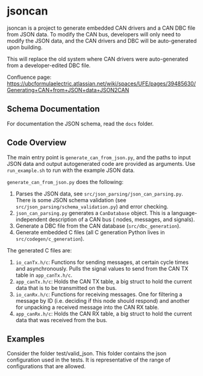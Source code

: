 # jsoncan

jsoncan is a project to generate embedded CAN drivers and a CAN DBC file from JSON data. To modify the CAN bus,
developers will only need to modify the JSON data, and the CAN drivers and DBC will be auto-generated upon building.

This will replace the old system where CAN drivers were auto-generated from a developer-edited DBC file.

Confluence
page: https://ubcformulaelectric.atlassian.net/wiki/spaces/UFE/pages/39485630/Generating+CAN+from+JSON+data+JSON2CAN

## Schema Documentation

For documentation the JSON schema, read the `docs` folder.

## Code Overview

The main entry point is `generate_can_from_json.py`, and the paths to input JSON data and output autogenerated code are
provided as arguments. Use `run_example.sh` to run with the example JSON data.

`generate_can_from_json.py` does the following:

1. Parses the JSON data, see `src/json_parsing/json_can_parsing.py`. There is some JSON schema validation (see
   `src/json_parsing/schema_validation.py`) and error checking.
2. `json_can_parsing.py` generates a `CanDatabase` object. This is a language-independent description of a CAN bus (
   nodes, messages, and signals).
3. Generate a DBC file from the CAN database (`src/dbc_generation`).
4. Generate embedded C files (all C generation Python lives in `src/codegen/c_generation`).

The generated C files are:

1. `io_canTx.h/c`: Functions for sending messages, at certain cycle times and asynchronously. Pulls the signal values to
   send from the CAN TX table in `app_canTx.h/c`.
2. `app_canTx.h/c`: Holds the CAN TX table, a big struct to hold the current data that is to be transmitted on the bus.
3. `io_canRx.h/c`: Functions for receiving messages. One for filtering a message by ID (i.e. deciding if this node
   should respond) and another for unpacking a received message into the CAN RX table.
4. `app_canRx.h/c`: Holds the CAN RX table, a big struct to hold the current data that was received from the bus.

## Examples

Consider the folder test/valid_json. This folder contains the json configuration used in the tests. It is representative
of the range of configurations that are allowed.